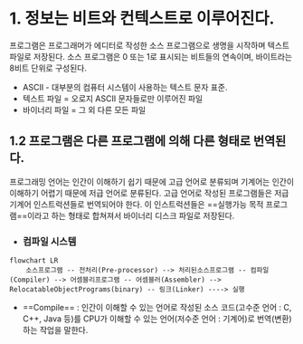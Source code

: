 # 1. 정보는 비트와 컨텍스트로 이루어진다.
프로그램은 프로그래머가 에디터로 작성한 소스 프로그램으로 생명을 시작하며 
텍스트 파일로 저장된다.
소스 프로그램은 0 또는 1로 표시되는 비트들의 연속이며, 바이트라는 8비트 단위로 구성된다.
* ASCII - 대부분의 컴퓨터 시스템이 사용하는 텍스트 문자 표준.
* 텍스트 파일 = 오로지 ASCII 문자들로만 이루어진 파일
* 바이너리 파일 = 그 외 다른 모든 파일
## 1.2 프로그램은 다른 프로그램에 의해 다른 형태로 번역된다.
프로그래밍 언어는 인간이 이해하기 쉽기 때문에 고급 언어로 분류되며
기계어는 인간이 이해하기 어렵기 때문에 저급 언어로 분류된다.
고급 언어로 작성된 프로그램들은 저급 기계어 인스트럭션들로 번역되어야 한다.
이 인스트럭션들은 ==실행가능 목적 프로그램==이라고 하는 형태로 합쳐져서 
바이너리 디스크 파일로 저장된다.
* ### 컴파일 시스템
```mermaid
flowchart LR
    소스프로그램 -- 전처리(Pre-processor) --> 처리된소스프로그램 -- 컴파일(Compiler) --> 어셈블리프로그램 -- 어셈블러(Assembler) --> RelocatableObjectPrograms(binary) -- 링크(Linker) ----> 실행
```
* ==Compile== : 인간이 이해할 수 있는 언어로 작성된 소스 코드(고수준 언어 : C, C++, Java 등)를 CPU가 이해할 수 있는 언어(저수준 언어 : 기계어)로 번역(변환)하는 작업을 말한다.